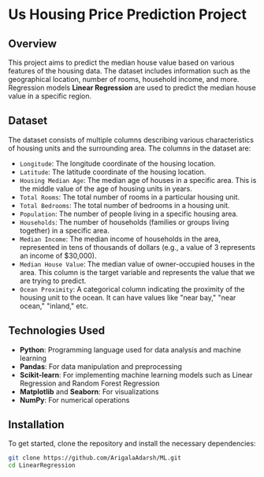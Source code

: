 # Us Housing Price Prediction Project

## Overview

This project aims to predict the median house value based on various features of the housing data. The dataset includes information such as the geographical location, number of rooms, household income, and more. Regression models **Linear Regression**  are used to predict the median house value in a specific region.

## Dataset

The dataset consists of multiple columns describing various characteristics of housing units and the surrounding area. The columns in the dataset are:

- `Longitude`: The longitude coordinate of the housing location.
- `Latitude`: The latitude coordinate of the housing location.
- `Housing Median Age`: The median age of houses in a specific area. This is the middle value of the age of housing units in years.
- `Total Rooms`: The total number of rooms in a particular housing unit.
- `Total Bedrooms`: The total number of bedrooms in a housing unit.
- `Population`: The number of people living in a specific housing area.
- `Households`: The number of households (families or groups living together) in a specific area.
- `Median Income`: The median income of households in the area, represented in tens of thousands of dollars (e.g., a value of 3 represents an income of $30,000).
- `Median House Value`: The median value of owner-occupied houses in the area. This column is the target variable and represents the value that we are trying to predict.
- `Ocean Proximity`: A categorical column indicating the proximity of the housing unit to the ocean. It can have values like "near bay," "near ocean," "inland," etc.

## Technologies Used

- **Python**: Programming language used for data analysis and machine learning
- **Pandas**: For data manipulation and preprocessing
- **Scikit-learn**: For implementing machine learning models such as Linear Regression and Random Forest Regression
- **Matplotlib** and **Seaborn**: For visualizations
- **NumPy**: For numerical operations

## Installation

To get started, clone the repository and install the necessary dependencies:

```bash
git clone https://github.com/ArigalaAdarsh/ML.git
cd LinearRegression
 
